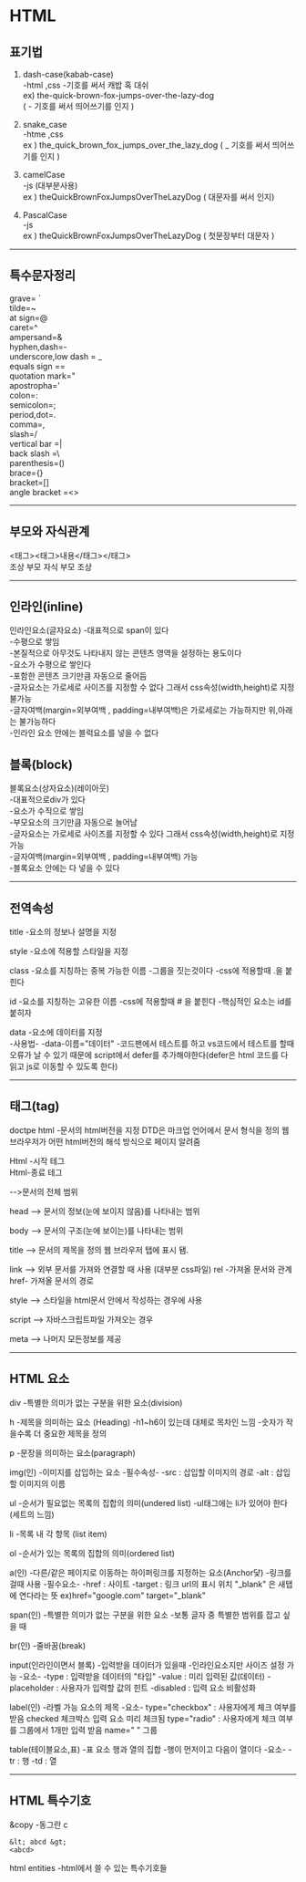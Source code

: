 # HTML

## 표기법
1. dash-case(kabab-case)  
-html ,css
-기호를 써서 캐밥 혹 대쉬  
 ex)   the-quick-brown-fox-jumps-over-the-lazy-dog  
 ( - 기호를 써서 띄어쓰기를 인지 )


2. snake_case  
-htme ,css  
ex ) the_quick_brown_fox_jumps_over_the_lazy_dog ( _ 기호를 써서 띄어쓰기를 인지 )

3. camelCase  
-js (대부분사용)  
ex ) theQuickBrownFoxJumpsOverTheLazyDog  ( 대문자를 써서 인지)

4. PascalCase  
-js  
ex ) theQuickBrownFoxJumpsOverTheLazyDog ( 첫문장부터 대문자 )

***
## 특수문자정리
grave= `  
tilde=~  
at sign=@  
caret=^  
ampersand=&  
hyphen,dash=-  
underscore,low dash = _  
equals sign ==  
quotation mark="  
apostropha='  
colon=:  
semicolon=;  
period,dot=.  
comma=,  
slash=/  
vertical bar =|  
back slash =\  
parenthesis=()  
brace={}  
bracket=[]   
angle bracket =<>

***
## 부모와 자식관계
<태그><태그>내용</태그></태그>  
  조상 부모    자식  부모    조상
***
## 인라인(inline)
인라인요소(글자요소)
-대표적으로 span이 있다  
-수평으로 쌓임  
-본질적으로 아무것도 나타내지 않는 콘텐츠 영역을 설정하는 용도이다  
-요소가 수평으로 쌓인다  
-포함한 콘텐츠 크기만큼 자동으로 줄어듬  
-글자요소는 가로세로 사이즈를 지정할 수 없다
그래서 css속성(width,height)로 지정 불가능  
-글자여백(margin=외부여백 , padding=내부여백)은 가로세로는 가능하지만 위,아래는 불가능하다  
-인라인 요소 안에는 블럭요소를 넣을 수 없다  

## 블록(block)
블록요소(상자요소)(레이아웃)  
-대표적으로div가 있다  
-요소가 수직으로 쌓임  
-부모요소의 크기만큼 자동으로 늘어남  
-글자요소는 가로세로 사이즈를 지정할 수 있다
그래서 css속성(width,height)로 지정 가능  
-글자여백(margin=외부여백 , padding=내부여백) 가능  
-블록요소 안에는 다 넣을 수 있다
***
## 전역속성
title
-요소의 정보나 설명을 지정

style
-요소에 적용할 스타일을 지정

class
-요소를 지칭하는 중복 가능한 이름
-그룹을 짓는것이다
-css에 적용할때 .을 붙힌다

id
-요소를 지칭하는 고유한 이름
-css에 적용할때 # 을 붙힌다
-핵심적인 요소는 id를 붙히자

data
-요소에 데이터를 지정   
-사용법-
-data-이름="데이터"
-코드팬에서 테스트를 하고 vs코드에서 테스트를 할때 오류가 날 수 있기 때문에
script에서 defer를 추가해야한다(defer은 html 코드를 다 읽고 js로 이동할 수 있도록 한다) 
***

## 태그(tag)
doctpe html -문서의 html버전을 지정
DTD은 마크업 언어에서 문서 형식을 정의 웹 브라우저가 어떤 html버전의 해석 방식으로 페이지 알려줌

Html -시작 테그  
Html-종료 테그

-->문서의 전체 범위

head
--> 문서의 정보(눈에 보이지 않음)를 나타내는 범위 

body
--> 문서의 구조(눈에 보이는)를 나타내는 범위 

title
--> 문서의 제목을 정의
     웹 브라우저 탭에 표시 됌.

link
--> 외부 문서를 가져와 연결할 때 사용 (대부분 css파일)
rel -가져올 문서와 관계
href- 가져올 문서의 경로


style
--> 스타일을 html문서 안에서 작성하는 경우에 사용

script
--> 자바스크립트파일 가져오는 경우

meta
--> 나머지 모든정보를 제공

***

## HTML 요소
div
-특별한 의미가 없는 구분을 위한 요소(division)

h
-제목을 의미하는 요소 (Heading)
-h1~h6이 있는데 대체로 목차인 느낌
-숫자가 작을수록 더 중요한 제목을 정의

p
-문장을 의미하는 요소(paragraph)

img(인)
-이미지를 삽입하는 요소
-필수속성-
-src : 삽입할 이미지의 경로
-alt : 삽입할 이미지의 이름

ul
-순서가 필요없는 목록의 집합의 의미(undered list)
-ul태그에는 li가 있어야 한다 (세트의 느낌)

li
-목록 내 각 항목 (list item)

ol
-순서가 있는 목록의 집합의 의미(ordered list)

a(인)
-다른/같은 페이지로 이동하는 하이퍼링크를 지정하는 요소(Anchor닻)
-링크를 걸때 사용
-필수요소-
-href : 사이트
-target : 링크 url의 표시 위치 "_blank" 은 새탭에 연다라는 뜻 ex)href="google.com" target="_blank"

span(인)
-특별한 의미가 없는 구분을 위한 요소
-보통 글자 중 특별한 범위를 잡고 싶을 때

br(인)
-줄바꿈(break)

input(인라인이면서 블록)
-입력받을 데이터가 있을때
-인라인요소지만 사이즈 설정 가능
-요소-
-type : 입력받을 데이터의 "타입"
-value : 미리 입력된 값(데이터)
-placeholder : 사용자가 입력할 값의 힌트 
-disabled : 입력 요소 비활성화 

label(인)
-라벨 가능 요소의 제목
-요소-
type="checkbox" : 사용자에게 체크 여부를 받음 checked 체크박스 입력 요소 미리 체크됨
type="radio"  :  사용자에게 체크 여부를 그룹에서 1개만 입력 받음  name=" " 그룹

table(테이블요소,표)
-표 요소 행과 열의 집합
-행이 먼저이고 다음이 열이다
-요소-
-tr : 행
-td : 열 

***

## HTML 특수기호
&copy
-동그란 c   

```
&lt; abcd &gt;  
<abcd>
```

html entities
-html에서 쓸 수 있는 특수기호들
